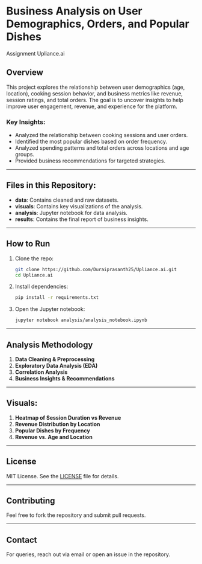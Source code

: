 
# Business Analysis on User Demographics, Orders, and Popular Dishes
Assignment
Upliance.ai


## Overview
This project explores the relationship between user demographics (age, location), cooking session behavior, and business metrics like revenue, session ratings, and total orders. The goal is to uncover insights to help improve user engagement, revenue, and experience for the platform.

### Key Insights:
- Analyzed the relationship between cooking sessions and user orders.
- Identified the most popular dishes based on order frequency.
- Analyzed spending patterns and total orders across locations and age groups.
- Provided business recommendations for targeted strategies.

---

## Files in this Repository:
- **data**: Contains cleaned and raw datasets.
- **visuals**: Contains key visualizations of the analysis.
- **analysis**: Jupyter notebook for data analysis.
- **results**: Contains the final report of business insights.

---

## How to Run
1. Clone the repo:
    ```bash
    git clone https://github.com/Duraiprasanth25/Upliance.ai.git
    cd Upliance.ai
    ```

2. Install dependencies:
    ```bash
    pip install -r requirements.txt
    ```

3. Open the Jupyter notebook:
    ```bash
    jupyter notebook analysis/analysis_notebook.ipynb
    ```

---

## Analysis Methodology

1. **Data Cleaning & Preprocessing**
2. **Exploratory Data Analysis (EDA)**
3. **Correlation Analysis**
4. **Business Insights & Recommendations**

---

## Visuals:
1. **Heatmap of Session Duration vs Revenue**
2. **Revenue Distribution by Location**
3. **Popular Dishes by Frequency**
4. **Revenue vs. Age and Location**

---

## License
MIT License. See the [LICENSE](LICENSE) file for details.

---

## Contributing
Feel free to fork the repository and submit pull requests.

---

## Contact
For queries, reach out via email or open an issue in the repository.
